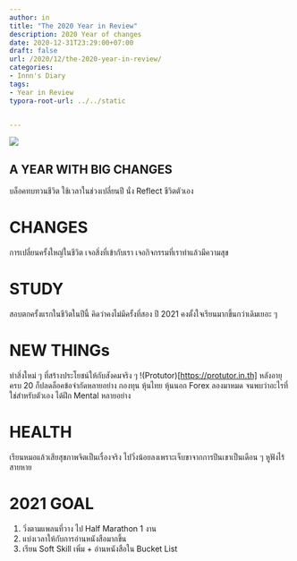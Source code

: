 ```yaml
---
author: in
title: "The 2020 Year in Review"
description: 2020 Year of changes
date: 2020-12-31T23:29:00+07:00
draft: false
url: /2020/12/the-2020-year-in-review/
categories:
- Innn's Diary
tags:
- Year in Review
typora-root-url: ../../static


---
```

![](https://www.cyruszhang.com/wp-content/uploads/2014/03/1000_Cranes_for_Japan_Sans_Text-1-1024x640.jpg)



## A YEAR WITH BIG CHANGES
<!-- more -->
บล็อคทบทวนชีวิต ใช้เวลาในช่วงเปลี่ยนปี นั่ง Reflect ชีวิตตัวเอง

# CHANGES

การเปลี่ยนครั้งใหญ่ในชีวิต เจอสิ่งที่เข้ากับเรา เจอกิจกรรมที่เราทำแล้วมีความสุข

# STUDY

สอบตกครั้งแรกในชีวิตในปีนี้ คิดว่าคงไม่มีครั้งที่สอง ปี 2021 คงตั้งใจเรียนมากขึ้นกว่าเดิมเยอะ ๆ


# NEW THINGs

ทำสิ่งใหม่ ๆ ที่สร้างประโยชน์ให้กับสังคมจริง ๆ !(Protutor)[https://protutor.in.th] หลังอายุครบ 20 ก็ปลดล็อคข้อจำกัดหลายอย่าง กองทุน หุ้นไทย หุ้นนอก Forex ลองมาหมด จนพบว่าอะไรที่ใช่สำหรับตัวเอง ได้ฝึก Mental หลายอย่าง

# HEALTH

เรียนหมอแล้วเสียสุขภาพจิตเป็นเรื่องจริง ไปวิ่งน้อยลงเพราะเจ็บขาจากการปีนเขาเป็นเดือน ๆ หูฟังไร้สายหาย

# 2021 GOAL

1. วิ่งตามแพลนที่วาง ไป Half Marathon 1 งาน
2. แบ่งเวลาให้กับการอ่านหนังสือมากขึ้น
3. เรียน Soft Skill เพิ่ม + อ่านหนังสือใน Bucket List


